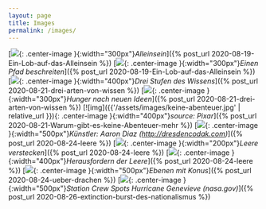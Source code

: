 ```yaml
---
layout: page
title: Images
permalink: /images/
---
```


[![]({{'/assets/images/alleinsein.jpg'}}){: .center-image }{:width="300px"}*Alleinsein*]({% post_url 2020-08-19-Ein-Lob-auf-das-Alleinsein %})
[![]({{'/assets/images/pfad.jpg'}}){: .center-image }{:width="300px"}*Einen Pfad beschreiten*]({% post_url 2020-08-19-Ein-Lob-auf-das-Alleinsein %})
[![]({{'/assets/images/three_states.jpg'}}){: .center-image }{:width="400px"}*Drei Stufen des Wissens*]({% post_url 2020-08-21-drei-arten-von-wissen %})
[![]({{'/assets/images/hungry_mind.jpg'}}){: .center-image }{:width="300px"}*Hunger nach neuen Ideen*]({% post_url 2020-08-21-drei-arten-von-wissen %})
[![img]({{'/assets/images/keine-abenteuer.jpg' | relative_url }}){: .center-image }{:width="400px"}*source: Pixar*]({% post_url 2020-08-21-Warum-gibt-es-keine-Abenteuer-mehr %})
[![]({{'/assets/images/leere.jpg'}}){: .center-image }{:width="500px"}*Künstler: Aaron Diaz (http://dresdencodak.com)*]({% post_url 2020-08-24-leere %})
[![]({{'/assets/images/leere_versteckt.jpg'}}){: .center-image }{:width="200px"}*Leere verstecken*]({% post_url 2020-08-24-leere %})
[![]({{'/assets/images/leere_search.jpg'}}){: .center-image }{:width="400px"}*Herausfordern der Leere*]({% post_url 2020-08-24-leere %})
[![]({{'/assets/images/ebenen.jpg'}}){: .center-image }{:width="500px"}*Ebenen mit Konus*]({% post_url 2020-08-24-ueber-drachen %})
[![]({{'https://www.nasa.gov/sites/default/files/styles/full_width_feature/public/thumbnails/image/iss063e074377.jpg'}}){: .center-image }{:width="500px"}*Station Crew Spots Hurricane Genevieve (nasa.gov)*]({% post_url 2020-08-26-extinction-burst-des-nationalismus %})
